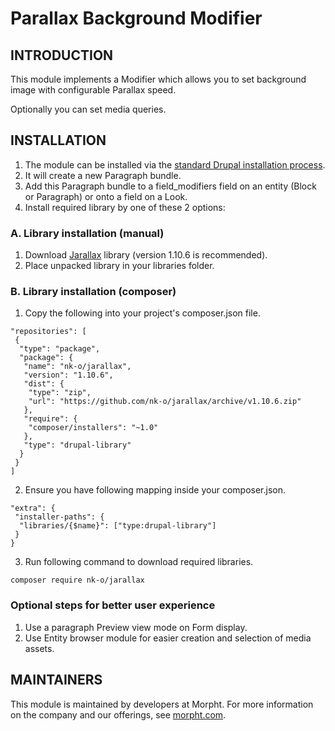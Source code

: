 # Parallax Background Modifier

## INTRODUCTION
This module implements a Modifier which allows you to set background image with
configurable Parallax speed.

Optionally you can set media queries.

## INSTALLATION
1. The module can be installed via the
[standard Drupal installation process](http://drupal.org/node/1897420).
2. It will create a new Paragraph bundle.
3. Add this Paragraph bundle to a field_modifiers field on an entity (Block or
Paragraph) or onto a field on a Look.
4. Install required library by one of these 2 options:

### A. Library installation (manual)
1. Download [Jarallax](https://github.com/nk-o/jarallax) library
(version 1.10.6 is recommended).
2. Place unpacked library in your libraries folder.

### B. Library installation (composer)
1. Copy the following into your project's composer.json file.
```
"repositories": [
 {
  "type": "package",
  "package": {
   "name": "nk-o/jarallax",
   "version": "1.10.6",
   "dist": {
    "type": "zip",
    "url": "https://github.com/nk-o/jarallax/archive/v1.10.6.zip"
   },
   "require": {
    "composer/installers": "~1.0"
   },
   "type": "drupal-library"
  }
 }
]
```
2. Ensure you have following mapping inside your composer.json.
```
"extra": {
 "installer-paths": {
  "libraries/{$name}": ["type:drupal-library"]
 }
}
```
3. Run following command to download required libraries.
```
composer require nk-o/jarallax
```

### Optional steps for better user experience
1. Use a paragraph Preview view mode on Form display.
2. Use Entity browser module for easier creation and selection of media assets.

## MAINTAINERS
This module is maintained by developers at Morpht. For more information on
the company and our offerings, see [morpht.com](https://morpht.com).

